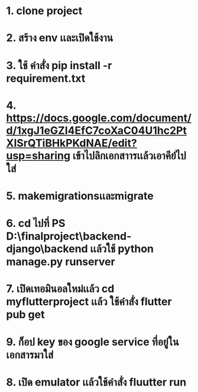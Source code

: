 # 1. clone project
# 2. สร้าง env เเละเปิดใช้งาน
# 3. ใช้ คำสั่ง pip install -r requirement.txt
# 4. https://docs.google.com/document/d/1xgJ1eGZI4EfC7coXaC04U1hc2PtXISrQTiBHkPKdNAE/edit?usp=sharing เข้าไปลิกเอกสาารเเล้วเอาคีย์ไปใส่ 
# 5. makemigrationsเเละmigrate 
# 6. cd ไปที่ PS D:\finalproject\backend-django\backend เเล้วใช้ python manage.py  runserver
# 7. เปิดเทอมินอลใหม่เเล้ว cd myflutterproject เเล้ว ใช้คำสั่ง flutter pub get  
# 9. ก็อป key ของ google service ที่อยู่ในเอกสารมาใส่
# 8. เปิด emulator  เเล้วใช้คำสั่ง fluutter run
